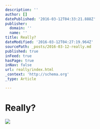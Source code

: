 ```yaml
---
description: ''
author: []
datePublished: '2016-03-12T04:33:21.888Z'
publisher:
  domain: ''
  name: ''
title: Really?
dateModified: '2016-03-12T04:27:19.964Z'
sourcePath: _posts/2016-03-12-really.md
published: true
inFeed: true
hasPage: true
inNav: false
url: really/index.html
_context: 'http://schema.org'
_type: Article

---
```

# Really?
![](https://the-grid-user-content.s3-us-west-2.amazonaws.com/69918da3-bae5-487e-9a36-45f7c3b9e322.png)